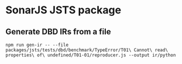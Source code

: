 # SonarJS JSTS package

## Generate DBD IRs from a file

```shell
npm run gen-ir -- --file packages/jsts/tests/dbd/benchmark/TypeError/T01\ Cannot\ read\ properties\ of\ undefined/T01-01/reproducer.js --output ir/python
```
